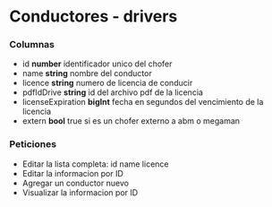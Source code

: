 # Conductores - drivers
### Columnas
- id **number** identificador unico del chofer
- name **string** nombre del conductor
- licence **string** numero de licencia de conducir 
- pdfIdDrive **string** id del archivo pdf de la licencia
- licenseExpiration **bigInt** fecha en segundos del vencimiento de la licencia
- extern **bool** true si es un chofer externo a abm o megaman



### Peticiones
- Editar la lista completa: id name licence
- Editar la informacion por ID
- Agregar un conductor nuevo
- Visualizar la informacion por ID
